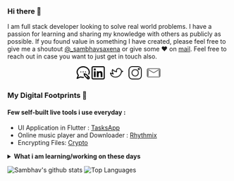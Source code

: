 ### Hi there 👋

I am full stack developer looking to solve real world problems. I have a passion for learning and sharing my knowledge with others as publicly as possible. 
If you found value in something I have created, please feel free to give me a shoutout [@_sambhavsaxena](https://twitter.com/_sambhavsaxena) or give some ♥ on [mail](mailto:sambhavsaxena02@outlook.com). Feel free to reach out in case you want to just get in touch also.

<p align='center'>
<a href="https://thatsameguy.netlify.app"><img height="30" src="https://github.com/sambhavsaxena/sambhavsaxena/blob/main/blog.png?raw=true"></a>
<a href="https://www.linkedin.com/in/sambhav-saxena-411985152/"><img height="30" src="https://github.com/sambhavsaxena/sambhavsaxena/blob/main/linkedin.png?raw=true"></a>&nbsp;&nbsp;
<a href="https://twitter.com/_sambhavsaxena"><img height="30" src="https://github.com/sambhavsaxena/sambhavsaxena/blob/main/twitter.png?raw=true"></a>&nbsp;&nbsp;
<a href="https://www.instagram.com/sambhav.jpg/"><img height="30" src="https://github.com/sambhavsaxena/sambhavsaxena/blob/main/instagram.png?raw=true"></a>&nbsp;&nbsp;
<a href="mailto:sambhavsaxena02@outlook.com"><img height="30" src="https://github.com/sambhavsaxena/sambhavsaxena/blob/main/mail.png?raw=true"></a>
</p>

### My Digital Footprints 🌱

#### Few self-built live tools i use everyday :
* UI Application in Flutter : [TasksApp](https://drive.google.com/file/d/1qEpWmUqx9D1LFbjFQQgDAizoE-aI0_5a/view)
* Online music player and Downloader : [Rhythmix](https://drive.google.com/file/d/1uRbKsD6kl9Jw54mr4CL3_obYg6vl7ZzV/view)
* Encrypting Files: [Crypto](https://github.com/thatsameguyokay/crypto)

<details>
 <summary><strong>What i am learning/working on these days</strong></summary>
 <ul>
   <li> Efficient system designing </li>
   <li> Working with Python </li>
   <li> Playing around with Competitive Questions </li>
   <li> Building <a href="https://thatsameguy.netlify.app" target="_blank">thatsameguy.netlify.app</a> </li>
   <li> Flutter Development</li>
  </ul>
</details>

 ![Sambhav's github stats](https://github-readme-stats.vercel.app/api?username=sambhavsaxena&hide=contribs&show_icons=true&hide_border=true&title_color=000&theme=dark)
 ![Top Languages](https://github-readme-stats.vercel.app/api/top-langs/?username=sambhavsaxena&layout=compact&hide_border=true&theme=dark)
